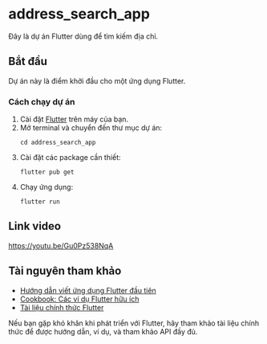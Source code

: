 
# address_search_app

Đây là dự án Flutter dùng để tìm kiếm địa chỉ.

## Bắt đầu

Dự án này là điểm khởi đầu cho một ứng dụng Flutter.

### Cách chạy dự án
1. Cài đặt [Flutter](https://flutter.dev/docs/get-started/install) trên máy của bạn.
2. Mở terminal và chuyển đến thư mục dự án:
	```
	cd address_search_app
	```
3. Cài đặt các package cần thiết:
	```
	flutter pub get
	```
4. Chạy ứng dụng:
	```
	flutter run
	```
## Link video
   https://youtu.be/Gu0Pz538NqA
   
## Tài nguyên tham khảo
- [Hướng dẫn viết ứng dụng Flutter đầu tiên](https://docs.flutter.dev/get-started/codelab)
- [Cookbook: Các ví dụ Flutter hữu ích](https://docs.flutter.dev/cookbook)
- [Tài liệu chính thức Flutter](https://docs.flutter.dev/)

Nếu bạn gặp khó khăn khi phát triển với Flutter, hãy tham khảo tài liệu chính thức để được hướng dẫn, ví dụ, và tham khảo API đầy đủ.
